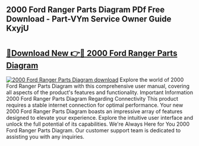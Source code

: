 ## 2000 Ford Ranger Parts Diagram PDf Free Download - Part-VYm Service Owner Guide KxyjU

# <h2><a href="http://dfsz7a.blite.top/?on=2000+Ford+Ranger+Parts+Diagram">🔗Download New 👉🔴 2000 Ford Ranger Parts Diagram</a></h2>

[![2000 Ford Ranger Parts Diagram download](https://i.imgur.com/lujVjoI.png)](http://dfsz7a.blite.top/?on=2000+Ford+Ranger+Parts+Diagram)
Explore the world of 2000 Ford Ranger Parts Diagram with this comprehensive user manual, covering all aspects of the product's features and functionality. Important Information 2000 Ford Ranger Parts Diagram Regarding Connectivity This product requires a stable internet connection for optimal performance. Your new 2000 Ford Ranger Parts Diagram boasts an impressive array of features designed to elevate your experience. Explore the intuitive user interface and unlock the full potential of its capabilities. We're Always Here for You 2000 Ford Ranger Parts Diagram. Our customer support team is dedicated to assisting you with any inquiries.
